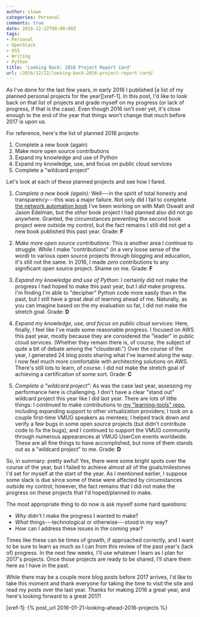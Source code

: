 ```yaml
---
author: slowe
categories: Personal
comments: true
date: 2016-12-22T00:00:00Z
tags:
- Personal
- OpenStack
- OSS
- Writing
- Python
title: 'Looking Back: 2016 Project Report Card'
url: /2016/12/22/looking-back-2016-project-report-card/
---
```


As I've done for the last few years, in early 2016 I published [a list of my planned personal projects for the year][xref-1]. In this post, I'd like to look back on that list of projects and grade myself on my progress (or lack of progress, if that is the case). Even though 2016 isn't over yet, it's close enough to the end of the year that things won't change that much before 2017 is upon us.

For reference, here's the list of planned 2016 projects:

1. Complete a new book (again)
2. Make more open source contributions
3. Expand my knowledge and use of Python
4. Expand my knowledge, use, and focus on public cloud services
5. Complete a "wildcard project"

Let's look at each of these planned projects and see how I fared.

1. _Complete a new book (again):_ Well---in the spirit of total honesty and transparency---this was a major failure. Not only did I fail to complete [the network automation book][link-1] I've been working on with Matt Oswalt and Jason Edelman, but the _other_ book project I had planned also did not go anywhere. Granted, the circumstances preventing the second book project were outside my control, but the fact remains I still did not get a new book published this past year. Grade: **F**

2. _Make more open source contributions:_ This is another area I continue to struggle. While I make "contributions" (in a very loose sense of the word) to various open source projects through blogging and education, it's still not the same. In 2016, I made _zero_ contributions to any significant open source project. Shame on me. Grade: **F**

3. _Expand my knowledge and use of Python:_ I certainly did not make the progress I had hoped to make this past year, but I _did_ make progress. I'm finding I'm able to "decipher" Python code more easily than in the past, but I still have a great deal of learning ahead of me. Naturally, as you can imagine based on the my evaluation so far, I did not make the stretch goal. Grade: **D**

4. _Expand my knowledge, use, and focus on public cloud services:_ Here, finally, I feel like I've made some reasonable progress. I focused on AWS this past year, mostly because they are considered the "leader" in public cloud services. (Whether they remain there is, of course, the subject of quite a bit of debate among the "clouderati.") Over the course of the year, I generated 24 blog posts sharing what I've learned along the way. I now feel much more comfortable with architecting solutions on AWS. There's still lots to learn, of course. I did not make the stretch goal of achieving a certification of some sort. Grade: **C**

5. _Complete a "wildcard project":_ As was the case last year, assessing my performance here is challenging. I don't have a clear "stand out" wildcard project this year like I did last year. There are lots of little things: I continued to make contributions to [my "learning-tools" repo][link-2], including expanding support to other virtualization providers; I took on a couple first-time VMUG speakers as mentees; I helped track down and verify a few bugs in some open source projects (but didn't contribute code to fix the bugs); and I continued to support the VMUG community through numerous appearances at VMUG UserCon events worldwide. These are all fine things to have accomplished, but none of them stands out as a "wildcard project" to me. Grade: **D**

So, in summary: pretty awful! Yes, there were some bright spots over the course of the year, but I failed to achieve almost all of the goals/milestones I'd set for myself at the start of the year. As I mentioned earlier, I suppose some slack is due since some of these were affected by circumstances outside my control; however, the fact remains that I did not make the progress on these projects that I'd hoped/planned to make.

The most appropriate thing to do now is ask myself some hard questions:

* _Why_ didn't I make the progress I wanted to make?
* _What_ things---technological or otherwise---stood in my way?
* _How_ can I address these issues in the coming year?

Times like these can be times of growth, if approached correctly, and I want to be sure to learn as much as I can from this review of the past year's (lack of) progress. In the next few weeks, I'll use whatever I learn as I plan for 2017's projects. Once those projects are ready to be shared, I'll share them here as I have in the past.

While there may be a couple more blog posts before 2017 arrives, I'd like to take this moment and thank everyone for taking the time to visit the site and read my posts over the last year. Thanks for making 2016 a great year, and here's looking forward to a great 2017!



[link-1]: http://shop.oreilly.com/product/0636920042082.do
[link-2]: https://github.com/lowescott/learning-tools
[xref-1]: {% post_url 2016-01-21-looking-ahead-2016-projects %}
